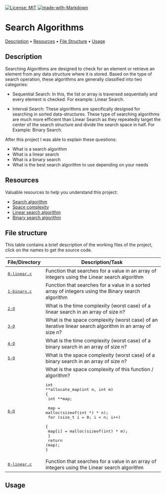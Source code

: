 [![License: MIT](https://img.shields.io/badge/License-MIT-yellow.svg)](https://opensource.org/licenses/MIT)
[![made-with-Markdown](https://img.shields.io/badge/Made%20with-Markdown-1f425f.svg)](http://commonmark.org)

# Search Algorithms

[Description](#description)</a> • [Resources](#resources) • [File Structure](#file-structure) • [Usage](#usage)

## Description

Searching Algorithms are designed to check for an element or retrieve an element from any data structure where it is stored. Based on the type of search operation, these algorithms are generally classified into two categories:

* Sequential Search: In this, the list or array is traversed sequentially and every element is checked. For example: Linear Search.

* Interval Search: These algorithms are specifically designed for searching in sorted data-structures. These type of searching algorithms are much more efficient than Linear Search as they repeatedly target the center of the search structure and divide the search space in half. For Example: Binary Search.

After this project I was able to explain these questions:

* What is a search algorithm
* What is a linear search
* What is a binary search
* What is the best search algorithm to use depending on your needs

## Resources

Valuable resources to help you understand this project:

* [Search algorithm](https://en.wikipedia.org/wiki/Search_algorithm)
* [Space complexity](https://www.geeksforgeeks.org/g-fact-86/)
* [Linear search algorithm](https://en.wikipedia.org/wiki/Linear_search)
* [Binary search algorithm](https://en.wikipedia.org/wiki/Binary_search_algorithm)

## File structure
This table contains a brief description of the working files of the project, click on the names to get the source code.

| File/Directory | Description/Task |
| --- | --- |
| <pre>[0-linear.c](0-linear.c)</pre> | Function that searches for a value in an array of integers using the Linear search algorithm |
| <pre>[1-binary.c](1-binary.c)</pre> | Function that searches for a value in a sorted array of integers using the Binary search algorithm |
| <pre>[2-O](2-O)</pre> | What is the time complexity (worst case) of a linear search in an array of size n? |
| <pre>[3-O](3-O)</pre> | What is the space complexity (worst case) of an iterative linear search algorithm in an array of size n? |
| <pre>[4-O](4-O)</pre> | What is the time complexity (worst case) of a binary search in an array of size n? |
| <pre>[5-O](5-O)</pre> | What is the space complexity (worst case) of a binary search in an array of size n? |
| <pre>[6-O](6-O)</pre> | What is the space complexity of this function / algorithm? <pre>int **allocate_map(int n, int m)<br>{<br>  int **map;<br><br>  map = malloc(sizeof(int *) * n);<br>  for (size_t i = 0; i < n; i++)<br>  {<br>    map[i] = malloc(sizeof(int) * m);<br>  }<br>  return (map);<br>}</pre> |
| <pre>[0-linear.c](0-linear.c)</pre> | Function that searches for a value in an array of integers using the Linear search algorithm |

## Usage


